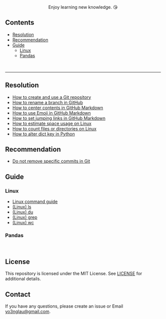 <p align="center">
	Enjoy learning new knowledge. &#128536;
</p>

## Contents

- [Resolution](#Resolution)
- [Recommendation](#Recommendation)
- [Guide](#Guide)
  - [Linux](#Linux)
  - [Pandas](#Pandas)


<br>

---

## Resolution

- [How to create and use a Git repository](/Resolution/How-to-create-and-use-a-Git-repository.md)
- [How to rename a branch in GitHub](/Resolution/How-to-rename-a-branch-in-GitHub.md)
- [How to center contents in GitHub Markdown](/Resolution/How-to-center-contents-in-GitHub-Markdown.md)
- [How to use Emoji in GitHub Markdown](/Resolution/How-to-use-Emoji-in-GitHub-Markdown.md)
- [How to set jumping links in GitHub Markdown](/Resolution/How-to-set-jumping-links-in-GitHub-Markdown.md)
- [How to estimate space usage on Linux](/Resolution/How-to-estimate-space-usage-on-Linux.md)
- [How to count files or directories on Linux](/Resolution/How-to-count-files-or-directories-on-Linux.md)
- [How to alter dict key in Python](/Resolution/How-to-alter-dict-key-in-Python.md)

## Recommendation

- [Do not remove specific commits in Git](/Recommendation/Do-not-remove-specific-commit-in-Git.md)

## Guide

### Linux

- [Linux command guide](/Guide/Linux/Linux-command-guide.md)
- [(Linux) ls](/Guide/Linux/Linux-ls.md)
- [(Linux) du](/Guide/Linux/Linux-du.md)
- [(Linux) grep](/Guide/Linux/Linux-grep.md)
- [(Linux) wc](/Guide/Linux/Linux-wc.md)

### Pandas

<br>

## License

This repository is licensed under the MIT License. See [LICENSE](LICENSE) for additional details.

## Contact

If you have any questions, please create an issue or Email yo3nglau@gmail.com.



